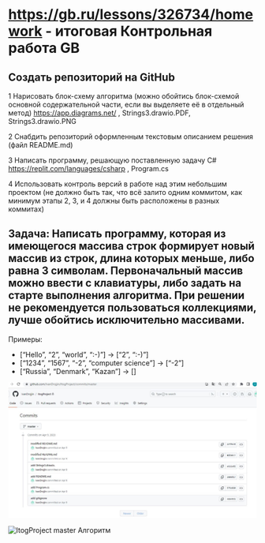 #  https://gb.ru/lessons/326734/homework - итоговая Контрольная работа GB

## Создать репозиторий на GitHub
1 Нарисовать блок-схему алгоритма (можно обойтись блок-схемой основной содержательной части, если вы выделяете её в отдельный метод)
    https://app.diagrams.net/   , Strings3.drawio.PDF, Strings3.drawio.PNG

2 Снабдить репозиторий оформленным текстовым описанием решения (файл README.md)

3 Написать программу, решающую поставленную задачу
    C#	https://replit.com/languages/csharp ,  Program.cs

4 Использовать контроль версий в работе над этим небольшим проектом (не должно быть так, что всё залито одним коммитом, как минимум этапы 2, 3, и 4 должны быть расположены в разных коммитах)

## Задача: Написать программу, которая из имеющегося массива строк формирует новый массив из строк, длина которых меньше, либо равна 3 символам. Первоначальный массив можно ввести с клавиатуры, либо задать на старте выполнения алгоритма. При решении не рекомендуется пользоваться коллекциями, лучше обойтись исключительно массивами.

Примеры: 
- [“Hello”, “2”, “world”, “:-)”] → [“2”, “:-)”] 
- [“1234”, “1567”, “-2”, “computer science”] → [“-2”] 
- [“Russia”, “Denmark”, “Kazan”] → []  


![ItogProject master  commits](Commits.JPG)

![ItogProject master  Алгоритм ](Strings3.drawio)
